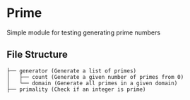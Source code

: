# Prime

Simple module for testing generating prime numbers

## File Structure

``` console
├── generator (Generate a list of primes)
│   ├── count (Generate a given number of primes from 0)
│   └── domain (Generate all primes in a given domain)
├── primality (Check if an integer is prime)
```
